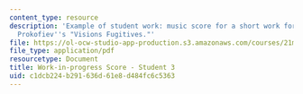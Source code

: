 ```yaml
---
content_type: resource
description: 'Example of student work: music score for a short work for piano imitating
  Prokofiev''s "Visions Fugitives."'
file: https://ol-ocw-studio-app-production.s3.amazonaws.com/courses/21m-304-writing-in-tonal-forms-ii-spring-2009/c1dcb224b291636d61e8d484fc6c5363_MIT21M_304s09_sw03.pdf
file_type: application/pdf
resourcetype: Document
title: Work-in-progress Score - Student 3
uid: c1dcb224-b291-636d-61e8-d484fc6c5363
---
```


